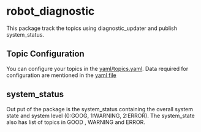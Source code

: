 # robot_diagnostic
This package track the topics using diagnostic_updater and publish system_status.

## Topic Configuration
You can configure your topics in the [yaml/topics.yaml](yaml/topics.yaml).
Data required for configuration are mentioned in the [yaml file](yaml/topics.yaml)

## system_status
Out put of the package is the system_status containing the overall system state and system level (0:GOOG, 1:WARNING, 2:ERROR).
The system_state also has list of topics in GOOD , WARNING and ERROR.